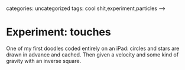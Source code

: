 <!--
  id: 2574
  date: 2014-04-24T11:19:04
  modified: 2015-10-25T07:06:48
  slug: experiment-touches
  type: post
  excerpt: <p>One of my first doodles coded entirely on an iPad: circles and stars are drawn in advance and cached. Then given a velocity and some kind of gravity with an inverse square.</p> 
  content: <p>One of my first doodles coded entirely on an iPad: circles and stars are drawn in advance and cached. Then given a velocity and some kind of gravity with an inverse square.</p> <p><!--more--></p> <pre><code data-language="javascript" data-src="/wordpress/wp-content/themes/sjeiti/static/experiment/touches.js"></code></pre> 
  categories: uncategorized
  tags: cool shit,experiment,particles
-->

# Experiment: touches

<p>One of my first doodles coded entirely on an iPad: circles and stars are drawn in advance and cached. Then given a velocity and some kind of gravity with an inverse square.</p>
<p><!--more--></p>
<pre><code data-language="javascript" data-src="/wordpress/wp-content/themes/sjeiti/static/experiment/touches.js"></code></pre>

